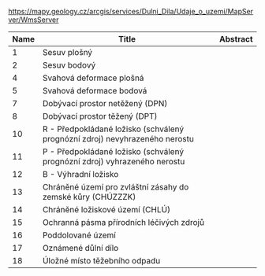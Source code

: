 https://mapy.geology.cz/arcgis/services/Dulni_Dila/Udaje_o_uzemi/MapServer/WmsServer

|Name|Title|Abstract|
|--|--|--|
|1|Sesuv plošný||
|2|Sesuv bodový||
|4|Svahová deformace plošná||
|5|Svahová deformace bodová||
|7|Dobývací prostor netěžený (DPN)||
|8|Dobývací prostor těžený (DPT)||
|10|R - Předpokládané ložisko (schválený prognózní zdroj) nevyhrazeného nerostu||
|11|P - Předpokládané ložisko (schválený prognózní zdroj) vyhrazeného nerostu||
|12|B - Výhradní ložisko||
|13|Chráněné území pro zvláštní zásahy do zemské kůry (CHÚZZZK)||
|14|Chráněné ložiskové území (CHLÚ)||
|15|Ochranná pásma přírodních léčivých zdrojů||
|16|Poddolované území||
|17|Oznámené důlní dílo||
|18|Úložné místo těžebního odpadu||

